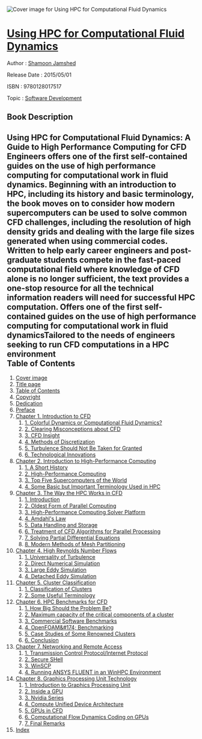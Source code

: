 ![Cover image for Using HPC for Computational Fluid Dynamics](https://imgdetail.ebookreading.net/cover/cover/software_development/EB9780128017517.jpg)

[Using HPC for Computational Fluid Dynamics](https://ebookreading.net/view/book/Using+HPC+for+Computational+Fluid+Dynamics-EB9780128017517_1.html "Using HPC for Computational Fluid Dynamics")
====================================================================================================================

Author : [Shamoon Jamshed](https://ebookreading.net/search/author/Shamoon+Jamshed)

Release Date : 2015/05/01

ISBN : 9780128017517

Topic : [Software Development](https://ebookreading.net/search/category/software-development)

Book Description
-----------------

 Using HPC for Computational Fluid Dynamics: A Guide to High Performance Computing for CFD Engineers offers one of the first self-contained guides on the use of high performance computing for computational work in fluid dynamics. 
Beginning with an introduction to HPC, including its history and basic terminology, the book moves on to consider how modern supercomputers can be used to solve common CFD challenges, including the resolution of high density grids and dealing with the large file sizes generated when using commercial codes. 
Written to help early career engineers and post-graduate students compete in the fast-paced computational field where knowledge of CFD alone is no longer sufficient, the text provides a one-stop resource for all the technical information readers will need for successful HPC computation.
Offers one of the first self-contained guides on the use of high performance computing for computational work in fluid dynamicsTailored to the needs of engineers seeking to run CFD computations in a HPC environment              
Table of Contents
-----------------

1. [Cover image](https://ebookreading.net/view/book/Using+HPC+for+Computational+Fluid+Dynamics-EB9780128017517_1.html#cover)
1. [Title page](https://ebookreading.net/view/book/Using+HPC+for+Computational+Fluid+Dynamics-EB9780128017517_2.html)
1. [Table of Contents](https://ebookreading.net/view/book/Using+HPC+for+Computational+Fluid+Dynamics-EB9780128017517_3.html)
1. [Copyright](https://ebookreading.net/view/book/Using+HPC+for+Computational+Fluid+Dynamics-EB9780128017517_4.html#B978012801567412001)
1. [Dedication](https://ebookreading.net/view/book/Using+HPC+for+Computational+Fluid+Dynamics-EB9780128017517_5.html#B978012801567403001)
1. [Preface](https://ebookreading.net/view/book/Using+HPC+for+Computational+Fluid+Dynamics-EB9780128017517_6.html#B978012801567405001)
1. [Chapter 1. Introduction to CFD](https://ebookreading.net/view/book/Using+HPC+for+Computational+Fluid+Dynamics-EB9780128017517_7.html#B978012801567400001)
    1. [1. Colorful Dynamics or Computational Fluid Dynamics?](https://ebookreading.net/view/book/Using+HPC+for+Computational+Fluid+Dynamics-EB9780128017517_7.html#s0010)
    1. [2. Clearing Misconceptions about CFD](https://ebookreading.net/view/book/Using+HPC+for+Computational+Fluid+Dynamics-EB9780128017517_7.html#s0015)
    1. [3. CFD Insight](https://ebookreading.net/view/book/Using+HPC+for+Computational+Fluid+Dynamics-EB9780128017517_7.html#s0020)
    1. [4. Methods of Discretization](https://ebookreading.net/view/book/Using+HPC+for+Computational+Fluid+Dynamics-EB9780128017517_7.html#s0055)
    1. [5. Turbulence Should Not Be Taken for Granted](https://ebookreading.net/view/book/Using+HPC+for+Computational+Fluid+Dynamics-EB9780128017517_7.html#s0100)
    1. [6. Technological Innovations](https://ebookreading.net/view/book/Using+HPC+for+Computational+Fluid+Dynamics-EB9780128017517_7.html#s0105)
1. [Chapter 2. Introduction to High-Performance Computing](https://ebookreading.net/view/book/Using+HPC+for+Computational+Fluid+Dynamics-EB9780128017517_8.html#B978012801567400002)
    1. [1. A Short History](https://ebookreading.net/view/book/Using+HPC+for+Computational+Fluid+Dynamics-EB9780128017517_8.html#s0010)
    1. [2. High-Performance Computing](https://ebookreading.net/view/book/Using+HPC+for+Computational+Fluid+Dynamics-EB9780128017517_8.html#s0015)
    1. [3. Top Five Supercomputers of the World](https://ebookreading.net/view/book/Using+HPC+for+Computational+Fluid+Dynamics-EB9780128017517_8.html#s0020)
    1. [4. Some Basic but Important Terminology Used in HPC](https://ebookreading.net/view/book/Using+HPC+for+Computational+Fluid+Dynamics-EB9780128017517_8.html#s0065)
1. [Chapter 3. The Way the HPC Works in CFD](https://ebookreading.net/view/book/Using+HPC+for+Computational+Fluid+Dynamics-EB9780128017517_9.html#B978012801567400003)
    1. [1. Introduction](https://ebookreading.net/view/book/Using+HPC+for+Computational+Fluid+Dynamics-EB9780128017517_9.html#s0010)
    1. [2. Oldest Form of Parallel Computing](https://ebookreading.net/view/book/Using+HPC+for+Computational+Fluid+Dynamics-EB9780128017517_9.html#s0015)
    1. [3. High-Performance Computing Solver Platform](https://ebookreading.net/view/book/Using+HPC+for+Computational+Fluid+Dynamics-EB9780128017517_9.html#s0020)
    1. [4. Amdahl&#39;s Law](https://ebookreading.net/view/book/Using+HPC+for+Computational+Fluid+Dynamics-EB9780128017517_9.html#s0050)
    1. [5. Data Handling and Storage](https://ebookreading.net/view/book/Using+HPC+for+Computational+Fluid+Dynamics-EB9780128017517_9.html#s0055)
    1. [6. Treatment of CFD Algorithms for Parallel Processing](https://ebookreading.net/view/book/Using+HPC+for+Computational+Fluid+Dynamics-EB9780128017517_9.html#s0090)
    1. [7. Solving Partial Differential Equations](https://ebookreading.net/view/book/Using+HPC+for+Computational+Fluid+Dynamics-EB9780128017517_9.html#s0110)
    1. [8. Modern Methods of Mesh Partitioning](https://ebookreading.net/view/book/Using+HPC+for+Computational+Fluid+Dynamics-EB9780128017517_9.html#s0135)
1. [Chapter 4. High Reynolds Number Flows](https://ebookreading.net/view/book/Using+HPC+for+Computational+Fluid+Dynamics-EB9780128017517_10.html#B978012801567400004)
    1. [1. Universality of Turbulence](https://ebookreading.net/view/book/Using+HPC+for+Computational+Fluid+Dynamics-EB9780128017517_10.html#s0010)
    1. [2. Direct Numerical Simulation](https://ebookreading.net/view/book/Using+HPC+for+Computational+Fluid+Dynamics-EB9780128017517_10.html#s0025)
    1. [3. Large Eddy Simulation](https://ebookreading.net/view/book/Using+HPC+for+Computational+Fluid+Dynamics-EB9780128017517_10.html#s0040)
    1. [4. Detached Eddy Simulation](https://ebookreading.net/view/book/Using+HPC+for+Computational+Fluid+Dynamics-EB9780128017517_10.html#s0070)
1. [Chapter 5. Cluster Classification](https://ebookreading.net/view/book/Using+HPC+for+Computational+Fluid+Dynamics-EB9780128017517_11.html#B978012801567400005)
    1. [1. Classification of Clusters](https://ebookreading.net/view/book/Using+HPC+for+Computational+Fluid+Dynamics-EB9780128017517_11.html#s0010)
    1. [2. Some Useful Terminology](https://ebookreading.net/view/book/Using+HPC+for+Computational+Fluid+Dynamics-EB9780128017517_11.html#s0055)
1. [Chapter 6. HPC Benchmarks for CFD](https://ebookreading.net/view/book/Using+HPC+for+Computational+Fluid+Dynamics-EB9780128017517_12.html#B978012801567400006)
    1. [1. How Big Should the Problem Be?](https://ebookreading.net/view/book/Using+HPC+for+Computational+Fluid+Dynamics-EB9780128017517_12.html#s0010)
    1. [2. Maximum capacity of the critical components of a cluster](https://ebookreading.net/view/book/Using+HPC+for+Computational+Fluid+Dynamics-EB9780128017517_12.html#s0165)
    1. [3. Commercial Software Benchmarks](https://ebookreading.net/view/book/Using+HPC+for+Computational+Fluid+Dynamics-EB9780128017517_12.html#s0030)
    1. [4. OpenFOAM&amp;#174; Benchmarking](https://ebookreading.net/view/book/Using+HPC+for+Computational+Fluid+Dynamics-EB9780128017517_12.html#s0090)
    1. [5. Case Studies of Some Renowned Clusters](https://ebookreading.net/view/book/Using+HPC+for+Computational+Fluid+Dynamics-EB9780128017517_12.html#s0095)
    1. [6. Conclusion](https://ebookreading.net/view/book/Using+HPC+for+Computational+Fluid+Dynamics-EB9780128017517_12.html#s0155)
1. [Chapter 7. Networking and Remote Access](https://ebookreading.net/view/book/Using+HPC+for+Computational+Fluid+Dynamics-EB9780128017517_13.html#B978012801567400007)
    1. [1. Transmission Control Protocol/Internet Protocol](https://ebookreading.net/view/book/Using+HPC+for+Computational+Fluid+Dynamics-EB9780128017517_13.html#s0010)
    1. [2. Secure SHell](https://ebookreading.net/view/book/Using+HPC+for+Computational+Fluid+Dynamics-EB9780128017517_13.html#s0035)
    1. [3. WinSCP](https://ebookreading.net/view/book/Using+HPC+for+Computational+Fluid+Dynamics-EB9780128017517_13.html#s0075)
    1. [4. Running ANSYS FLUENT in an WinHPC Environment](https://ebookreading.net/view/book/Using+HPC+for+Computational+Fluid+Dynamics-EB9780128017517_13.html#s0080)
1. [Chapter 8. Graphics Processing Unit Technology](https://ebookreading.net/view/book/Using+HPC+for+Computational+Fluid+Dynamics-EB9780128017517_14.html#B978012801567400008)
    1. [1. Introduction to Graphics Processing Unit](https://ebookreading.net/view/book/Using+HPC+for+Computational+Fluid+Dynamics-EB9780128017517_14.html#s0010)
    1. [2. Inside a GPU](https://ebookreading.net/view/book/Using+HPC+for+Computational+Fluid+Dynamics-EB9780128017517_14.html#s0015)
    1. [3. Nvidia Series](https://ebookreading.net/view/book/Using+HPC+for+Computational+Fluid+Dynamics-EB9780128017517_14.html#s0025)
    1. [4. Compute Unified Device Architecture](https://ebookreading.net/view/book/Using+HPC+for+Computational+Fluid+Dynamics-EB9780128017517_14.html#s0045)
    1. [5. GPUs in CFD](https://ebookreading.net/view/book/Using+HPC+for+Computational+Fluid+Dynamics-EB9780128017517_14.html#s0065)
    1. [6. Computational Flow Dynamics Coding on GPUs](https://ebookreading.net/view/book/Using+HPC+for+Computational+Fluid+Dynamics-EB9780128017517_14.html#s0075)
    1. [7. Final Remarks](https://ebookreading.net/view/book/Using+HPC+for+Computational+Fluid+Dynamics-EB9780128017517_14.html#s0110)
1. [Index](https://ebookreading.net/view/book/Using+HPC+for+Computational+Fluid+Dynamics-EB9780128017517_0.html#B978012801567418001)
